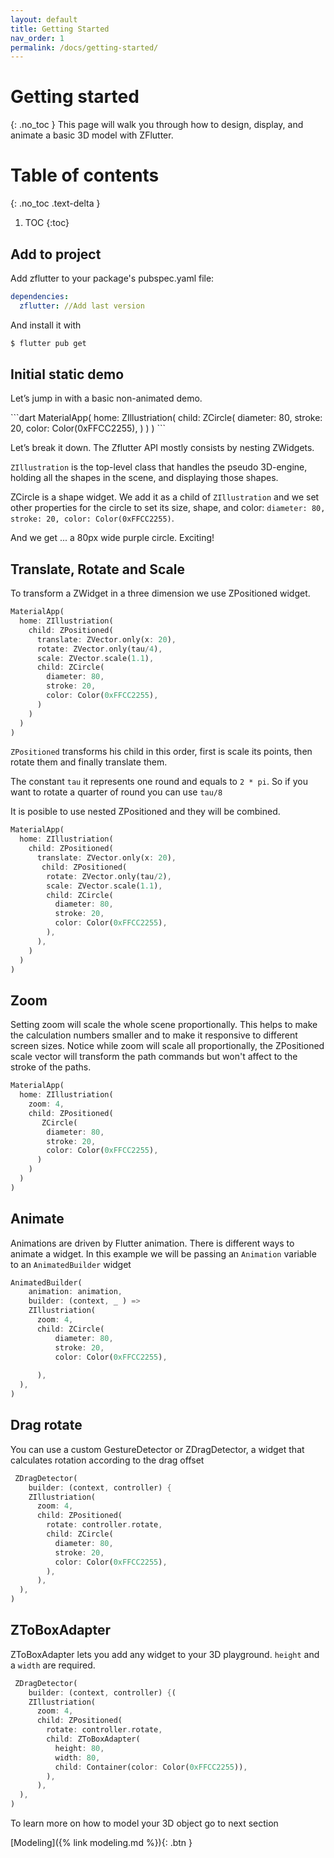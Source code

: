 ```yaml
---
layout: default
title: Getting Started
nav_order: 1
permalink: /docs/getting-started/
---
```


# Getting started
{: .no_toc }
This page will walk you through how to design, display, and animate a basic 3D model with ZFlutter.



# Table of contents
{: .no_toc .text-delta }


1. TOC
{:toc}

## Add to project
Add zflutter to your package's pubspec.yaml file:

```yaml
dependencies:
  zflutter: //Add last version
```

And install it with 
```s
$ flutter pub get
```

## Initial static demo
Let’s jump in with a basic non-animated demo.

<div  class="code-box">
<div class="code-md" markdown="1">
```dart
MaterialApp(
  home: ZIllustriation(
    child: ZCircle(    
      diameter: 80,
      stroke: 20,
      color: Color(0xFFCC2255),
    )
  )    
)
```
</div>
</div>


Let’s break it down. The Zflutter API mostly consists by nesting ZWidgets.

`ZIllustration` is the top-level class that handles the pseudo 3D-engine, holding all the shapes in the scene, and displaying those shapes. 

ZCircle is a shape widget. We add it as a child of `ZIllustration` and we set other properties for the circle to set its size, shape, and color: `diameter: 80, stroke: 20, color: Color(0xFFCC2255)`.

And we get ... a 80px wide purple circle. Exciting!


## Translate, Rotate and Scale
To transform a ZWidget in a three dimension we use ZPositioned widget.

<div  class="code-box">
<div class="code-md" markdown="1">

```dart
MaterialApp(
  home: ZIllustriation(
    child: ZPositioned(
      translate: ZVector.only(x: 20),
      rotate: ZVector.only(tau/4),
      scale: ZVector.scale(1.1),
      child: ZCircle(    
        diameter: 80,
        stroke: 20,
        color: Color(0xFFCC2255),
      )
    ) 
  )    
)
```
</div>
</div>

`ZPositioned` transforms his child in this order, first is scale its points, then rotate them and finally translate them.

The constant `tau` it represents one round and equals to `2 * pi`. So if you want to rotate a quarter of round you can use `tau/8`

It is posible to use nested ZPositioned and they will be combined.


<div  class="code-box">
<div class="code-md" markdown="1">

```dart
MaterialApp(
  home: ZIllustriation(
    child: ZPositioned(
      translate: ZVector.only(x: 20),
       child: ZPositioned(
        rotate: ZVector.only(tau/2),
        scale: ZVector.scale(1.1),
        child: ZCircle(    
          diameter: 80,
          stroke: 20,
          color: Color(0xFFCC2255),
        ),
      ),
    ) 
  )    
)
```
</div>

</div>


## Zoom
Setting zoom will scale the whole scene proportionally. This helps to make the calculation numbers smaller and to make it responsive to different screen sizes. Notice while zoom will scale all proportionally, the ZPositioned scale vector will transform the path commands but won't affect to the stroke of the paths.
<div  class="code-box">
<div class="code-md" markdown="1">

```dart
MaterialApp(
  home: ZIllustriation(
    zoom: 4,
    child: ZPositioned(
       ZCircle(    
        diameter: 80,
        stroke: 20,
        color: Color(0xFFCC2255),
      )
    ) 
  )    
)
```
</div>

</div>


## Animate 
Animations are driven by Flutter animation. There is different ways to animate a widget.
In this example we will be passing an `Animation` variable to an `AnimatedBuilder` widget
<div  class="code-box">
<div class="code-md" markdown="1">

```dart
AnimatedBuilder(
    animation: animation,
    builder: (context, _ ) => 
    ZIllustriation(
      zoom: 4,
      child: ZCircle(    
          diameter: 80,
          stroke: 20,
          color: Color(0xFFCC2255),
      
      ), 
  ),    
)
```
</div>

</div>



## Drag rotate 
You can use a custom GestureDetector or ZDragDetector, a widget that calculates rotation according to the drag offset
<div  class="code-box">
<div class="code-md" markdown="1">

```dart
 ZDragDetector(
    builder: (context, controller) {
    ZIllustriation(
      zoom: 4,
      child: ZPositioned(
        rotate: controller.rotate,
        child: ZCircle(    
          diameter: 80,
          stroke: 20,
          color: Color(0xFFCC2255),
        ),
      ), 
  ),    
)
```
</div>

</div>


## ZToBoxAdapter
ZToBoxAdapter lets you add any widget to your 3D playground.  `height` and a `width` are required.
<div  class="code-box">
<div class="code-md" markdown="1">

```dart
 ZDragDetector(
    builder: (context, controller) {(
    ZIllustriation(
      zoom: 4,
      child: ZPositioned(
        rotate: controller.rotate,
        child: ZToBoxAdapter(    
          height: 80,
          width: 80,
          child: Container(color: Color(0xFFCC2255)),
        ),
      ), 
  ),    
)
```
</div>

</div>



To learn more on how to model your 3D object go to next section

[Modeling]({% link modeling.md %}){: .btn }